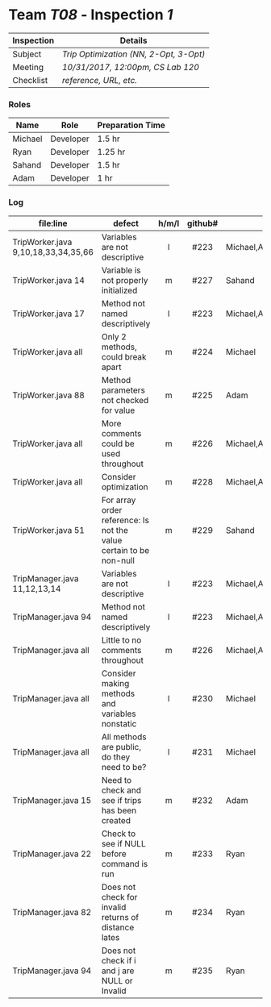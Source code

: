 # Team *T08* - Inspection *1*
 
Inspection | Details
----- | -----
Subject | *Trip Optimization (NN, 2-Opt, 3-Opt)*
Meeting | *10/31/2017, 12:00pm, CS Lab 120*
Checklist | *reference, URL, etc.*

### Roles
Name | Role | Preparation Time
---- | ---- | ----
Michael | Developer | 1.5 hr
Ryan | Developer | 1.25 hr
Sahand | Developer | 1.5 hr
Adam | Developer | 1 hr

### Log
file:line | defect | h/m/l | github# | who
--- | --- |:---:|:---:| ---
TripWorker.java 9,10,18,33,34,35,66 | Variables are not descriptive| l | #223 | Michael,Adam
TripWorker.java 14 | Variable is not properly initialized | m | #227 | Sahand
TripWorker.java 17 | Method not named descriptively | l | #223 | Michael,Adam
TripWorker.java all | Only 2 methods, could break apart | m | #224 | Michael
TripWorker.java 88 | Method parameters not checked for value | m | #225 | Adam
TripWorker.java all | More comments could be used throughout | m | #226 | Michael,Adam,Ryan,Sahand
TripWorker.java all | Consider optimization | m | #228 | Michael,Adam
TripWorker.java 51 | For array order reference: Is not the value certain to be non-null | m | #229 | Sahand
TripManager.java 11,12,13,14 | Variables are not descriptive | l | #223 | Michael,Adam
TripManager.java 94 | Method not named descriptively | l | #223 | Michael,Adam
TripManager.java all | Little to no comments throughout | m | #226 | Michael,Adam,Ryan,Sahand
TripManager.java all | Consider making methods and variables nonstatic | l | #230 | Michael
TripManager.java all | All methods are public, do they need to be? | l | #231 | Michael
TripManager.java 15 | Need to check and see if trips has been created | m | #232 | Adam
TripManager.java 22 | Check to see if NULL before command is run | m | #233 | Ryan
TripManager.java 82 | Does not check for invalid returns of distance lates | m | #234 | Ryan
TripManager.java 94 | Does not check if i and j are NULL or Invalid | m | #235 | Ryan


 
